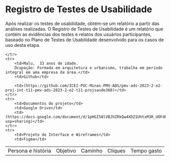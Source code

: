 # Registro de Testes de Usabilidade

Após realizar os testes de usabilidade, obtém-se um relatório a partir das análises realizadas. O Registro de Testes de Usabilidade é um relatório que contém as evidências dos testes e relatos dos usuários participantes, baseado no Plano de Testes de Usabilidade desenvolvido para os casos de uso desta etapa.


<table>
    <tr>
      <td>Persona e história</td>
      <td>Objetivo</td>
      <td>Caminho</td>
      <td>Cliques</td>
      <td>Tempo gasto</td>
  
    </tr>
    <tr>
        <td>Malu,  33 anos de idade.
        Ocupação: Formada em arquitetura e urbanismo, trabalha em período integral em uma empresa da área.</td>
        <td>Github</td>
        
        <td>(https://github.com/ICEI-PUC-Minas-PMV-ADS/pmv-ads-2023-2-e2-proj-int-t11-pmv-ads-2023-2-e2-t11-projsaude360)</td>
    </tr>
    <tr>
        <td>Documentos do projeto</td>
        <td>Google Drive</td>
        <td>(https://docs.google.com/document/d/1pHGI58lVBJhZRkQw4XDZ1UhtxM3R_UOFd8z29VJG3kw/edit?usp=sharing)</td>
    </tr>
    <tr>
        <td>Projeto de Interface e Wireframes</td>
        <td>Figma</td>
